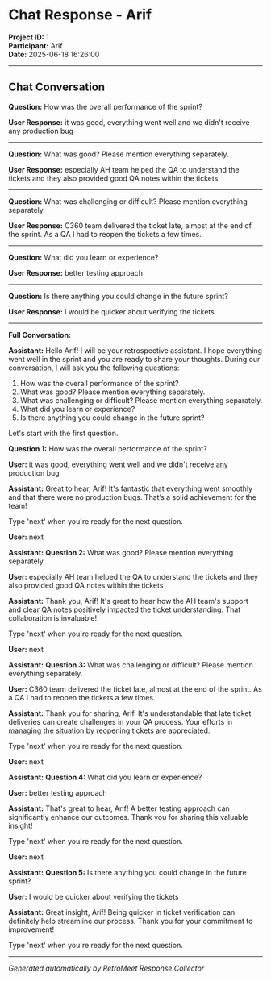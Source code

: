 # Chat Response - Arif

**Project ID:** 1  
**Participant:** Arif  
**Date:** 2025-06-18 16:26:00

---

## Chat Conversation

**Question:** How was the overall performance of the sprint?

**User Response:** it was good, everything went well and we didn't receive any production bug

---

**Question:** What was good? Please mention everything separately.

**User Response:** especially AH team helped the QA to understand the tickets and they also provided good QA notes within the tickets

---

**Question:** What was challenging or difficult? Please mention everything separately.

**User Response:** C360 team delivered the ticket late, almost at the end of the sprint. As a QA I had to reopen the tickets a few times.

---

**Question:** What did you learn or experience?

**User Response:** better testing approach

---

**Question:** Is there anything you could change in the future sprint?

**User Response:** I would be quicker about verifying the tickets

---

**Full Conversation:**

**Assistant:** Hello Arif! I will be your retrospective assistant. I hope everything went well in the sprint and you are ready to share your thoughts. During our conversation, I will ask you the following questions:

1. How was the overall performance of the sprint?
2. What was good? Please mention everything separately.
3. What was challenging or difficult? Please mention everything separately.
4. What did you learn or experience?
5. Is there anything you could change in the future sprint?

Let's start with the first question.

**Question 1:** How was the overall performance of the sprint?

**User:** it was good, everything went well and we didn't receive any production bug

**Assistant:** Great to hear, Arif! It's fantastic that everything went smoothly and that there were no production bugs. That’s a solid achievement for the team!

Type 'next' when you're ready for the next question.

**User:** next

**Assistant:** **Question 2:** What was good? Please mention everything separately.

**User:** especially AH team helped the QA to understand the tickets and they also provided good QA notes within the tickets

**Assistant:** Thank you, Arif! It's great to hear how the AH team's support and clear QA notes positively impacted the ticket understanding. That collaboration is invaluable!

Type 'next' when you're ready for the next question.

**User:** next

**Assistant:** **Question 3:** What was challenging or difficult? Please mention everything separately.

**User:** C360 team delivered the ticket late, almost at the end of the sprint. As a QA I had to reopen the tickets a few times.

**Assistant:** Thank you for sharing, Arif. It's understandable that late ticket deliveries can create challenges in your QA process. Your efforts in managing the situation by reopening tickets are appreciated.

Type 'next' when you're ready for the next question.

**User:** next

**Assistant:** **Question 4:** What did you learn or experience?

**User:** better testing approach

**Assistant:** That's great to hear, Arif! A better testing approach can significantly enhance our outcomes. Thank you for sharing this valuable insight!

Type 'next' when you're ready for the next question.

**User:** next

**Assistant:** **Question 5:** Is there anything you could change in the future sprint?

**User:** I would be quicker about verifying the tickets

**Assistant:** Great insight, Arif! Being quicker in ticket verification can definitely help streamline our process. Thank you for your commitment to improvement!

Type 'next' when you're ready for the next question.



---

*Generated automatically by RetroMeet Response Collector*
